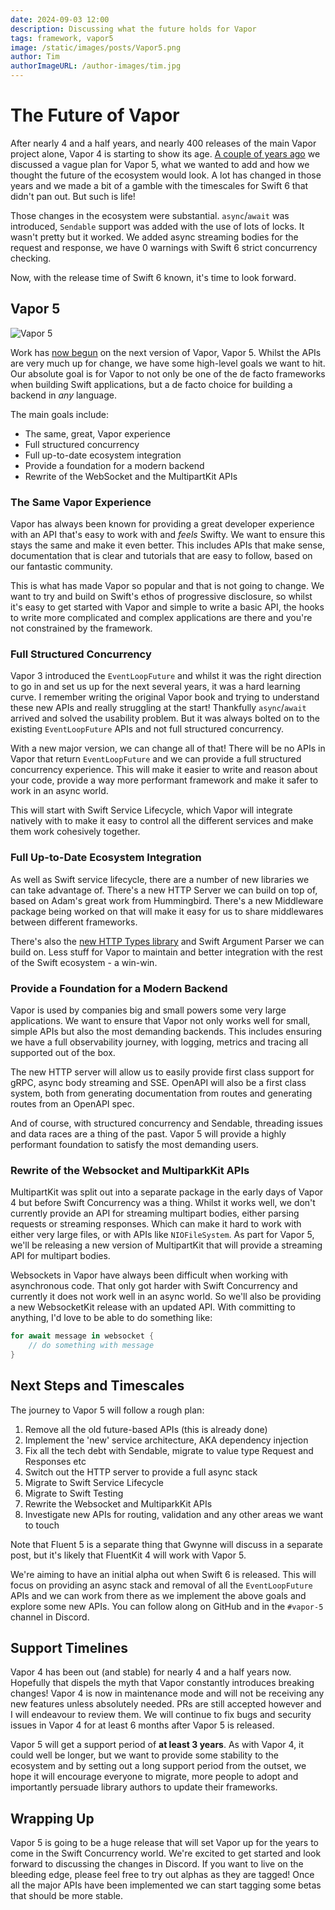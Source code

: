```yaml
---
date: 2024-09-03 12:00
description: Discussing what the future holds for Vapor
tags: framework, vapor5
image: /static/images/posts/Vapor5.png
author: Tim
authorImageURL: /author-images/tim.jpg
---
```

# The Future of Vapor

After nearly 4 and a half years, and nearly 400 releases of the main Vapor project alone, Vapor 4 is starting to show its age. [A couple of years ago](https://blog.vapor.codes/posts/vapor-next-steps/) we discussed a vague plan for Vapor 5, what we wanted to add and how we thought the future of the ecosystem would look. A lot has changed in those years and we made a bit of a gamble with the timescales for Swift 6 that didn't pan out. But such is life!

Those changes in the ecosystem were substantial. `async`/`await` was introduced, `Sendable` support was added with the use of lots of locks. It wasn't pretty but it worked. We added async streaming bodies for the request and response, we have 0 warnings with Swift 6 strict concurrency checking.

Now, with the release time of Swift 6 known, it's time to look forward.

## Vapor 5

![Vapor 5](/static/images/posts/Vapor5.png)

Work has [now begun](https://github.com/vapor/vapor/pull/3229) on the next version of Vapor, Vapor 5. Whilst the APIs are very much up for change, we have some high-level goals we want to hit. Our absolute goal is for Vapor to not only be one of the de facto frameworks when building Swift applications, but a de facto choice for building a backend in _any_ language.

The main goals include:

* The same, great, Vapor experience
* Full structured concurrency
* Full up-to-date ecosystem integration
* Provide a foundation for a modern backend
* Rewrite of the WebSocket and the MultipartKit APIs

### The Same Vapor Experience

Vapor has always been known for providing a great developer experience with an API that's easy to work with and _feels_ Swifty. We want to ensure this stays the same and make it even better. This includes APIs that make sense, documentation that is clear and tutorials that are easy to follow, based on our fantastic community.

This is what has made Vapor so popular and that is not going to change. We want to try and build on Swift's ethos of progressive disclosure, so whilst it's easy to get started with Vapor and simple to write a basic API, the hooks to write more complicated and complex applications are there and you're not constrained by the framework.

### Full Structured Concurrency

Vapor 3 introduced the `EventLoopFuture` and whilst it was the right direction to go in and set us up for the next several years, it was a hard learning curve. I remember writing the original Vapor book and trying to understand these new APIs and really struggling at the start! Thankfully `async`/`await` arrived and solved the usability problem. But it was always bolted on to the existing `EventLoopFuture` APIs and not full structured concurrency.

With a new major version, we can change all of that! There will be no APIs in Vapor that return `EventLoopFuture` and we can provide a full structured concurrency experience. This will make it easier to write and reason about your code, provide a way more performant framework and make it safer to work in an async world.

This will start with Swift Service Lifecycle, which Vapor will integrate natively with to make it easy to control all the different services and make them work cohesively together.

### Full Up-to-Date Ecosystem Integration

As well as Swift service lifecycle, there are a number of new libraries we can take advantage of. There's a new HTTP Server we can build on top of, based on Adam's great work from Hummingbird. There's a new Middleware package being worked on that will make it easy for us to share middlewares between different frameworks.

There's also the [new HTTP Types library](https://github.com/apple/swift-http-types) and Swift Argument Parser we can build on. Less stuff for Vapor to maintain and better integration with the rest of the Swift ecosystem - a win-win.

### Provide a Foundation for a Modern Backend

Vapor is used by companies big and small powers some very large applications. We want to ensure that Vapor not only works well for small, simple APIs but also the most demanding backends. This includes ensuring we have a full observability journey, with logging, metrics and tracing all supported out of the box.

The new HTTP server will allow us to easily provide first class support for gRPC, async body streaming and SSE. OpenAPI will also be a first class system, both from generating documentation from routes and generating routes from an OpenAPI spec.

And of course, with structured concurrency and Sendable, threading issues and data races are a thing of the past. Vapor 5 will provide a highly performant foundation to satisfy the most demanding users.

### Rewrite of the Websocket and MultiparkKit APIs

MultipartKit was split out into a separate package in the early days of Vapor 4 but before Swift Concurrency was a thing. Whilst it works well, we don't currently provide an API for streaming multipart bodies, either parsing requests or streaming responses. Which can make it hard to work with either very large files, or with APIs like `NIOFileSystem`. As part for Vapor 5, we'll be releasing a new version of MultipartKit that will provide a streaming API for multipart bodies.

Websockets in Vapor have always been difficult when working with asynchronous code. That only got harder with Swift Concurrency and currently it does not work well in an async world. So we'll also be providing a new WebsocketKit release with an updated API. With committing to anything, I'd love to be able to do something like:

```swift
for await message in websocket {
    // do something with message
}
```

## Next Steps and Timescales

The journey to Vapor 5 will follow a rough plan:

1. Remove all the old future-based APIs (this is already done)
2. Implement the 'new' service architecture, AKA dependency injection
3. Fix all the tech debt with Sendable, migrate to value type Request and Responses etc
3. Switch out the HTTP server to provide a full async stack
4. Migrate to Swift Service Lifecycle
5. Migrate to Swift Testing
6. Rewrite the Websocket and MultiparkKit APIs
7. Investigate new APIs for routing, validation and any other areas we want to touch

Note that Fluent 5 is a separate thing that Gwynne will discuss in a separate post, but it's likely that FluentKit 4 will work with Vapor 5.

We're aiming to have an initial alpha out when Swift 6 is released. This will focus on providing an async stack and removal of all the `EventLoopFuture` APIs and we can work from there as we implement the above goals and explore some new APIs. You can follow along on GitHub and in the `#vapor-5` channel in Discord.

## Support Timelines

Vapor 4 has been out (and stable) for nearly 4 and a half years now. Hopefully that dispels the myth that Vapor constantly introduces breaking changes! Vapor 4 is now in maintenance mode and will not be receiving any new features unless absolutely needed. PRs are still accepted however and I will endeavour to review them. We will continue to fix bugs and security issues in Vapor 4 for at least 6 months after Vapor 5 is released.

Vapor 5 will get a support period of **at least 3 years**. As with Vapor 4, it could well be longer, but we want to provide some stability to the ecosystem and by setting out a long support period from the outset, we hope it will encourage everyone to migrate, more people to adopt and importantly persuade library authors to update their frameworks.

## Wrapping Up

Vapor 5 is going to be a huge release that will set Vapor up for the years to come in the Swift Concurrency world. We're excited to get started and look forward to discussing the changes in Discord. If you want to live on the bleeding edge, please feel free to try out alphas as they are tagged! Once all the major APIs have been implemented we can start tagging some betas that should be more stable.